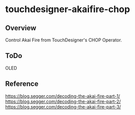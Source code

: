 # touchdesigner-akaifire-chop

## Overview
Control Akai Fire from TouchDesigner's CHOP Operator.

## ToDo
OLED

## Reference
https://blog.segger.com/decoding-the-akai-fire-part-1/  
https://blog.segger.com/decoding-the-akai-fire-part-2/  
https://blog.segger.com/decoding-the-akai-fire-part-3/
